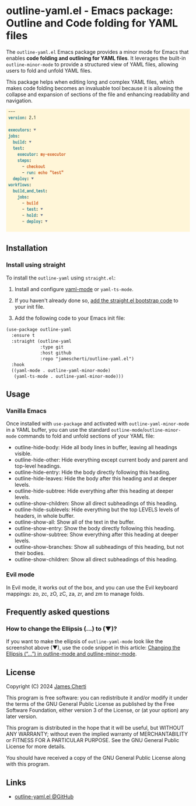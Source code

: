 # outline-yaml.el - Emacs package: Outline and Code folding for YAML files

The `outline-yaml.el` Emacs package provides a minor mode for Emacs that enables **code folding and outlining for YAML files**. It leverages the built-in `outline-minor-mode` to provide a structured view of YAML files, allowing users to fold and unfold YAML files.

This package helps when editing long and complex YAML files, which makes code folding becomes an invaluable tool because it is allowing the collapse and expansion of sections of the file and enhancing readability and navigation.

![](https://raw.githubusercontent.com/jamescherti/outline-yaml.el/main/.screenshot.png)

## Installation

### Install using straight

To install the `outline-yaml` using `straight.el`:

1. Install and configure [yaml-mode](https://github.com/yoshiki/yaml-mode) or `yaml-ts-mode`.

2. If you haven't already done so, [add the straight.el bootstrap code](https://github.com/radian-software/straight.el?tab=readme-ov-file#getting-started) to your init file.

2. Add the following code to your Emacs init file:
```
(use-package outline-yaml
  :ensure t
  :straight (outline-yaml
             :type git
             :host github
             :repo "jamescherti/outline-yaml.el")
  :hook
  ((yaml-mode . outline-yaml-minor-mode)
   (yaml-ts-mode . outline-yaml-minor-mode)))
```

## Usage

### Vanilla Emacs

Once installed with `use-package` and activated with `outline-yaml-minor-mode` in a YAML buffer, you can use the standard `outline-mode`/`outline-minor-mode` commands to fold and unfold sections of your YAML file:
- outline-hide-body: Hide all body lines in buffer, leaving all headings visible.
- outline-hide-other: Hide everything except current body and parent and top-level headings.
- outline-hide-entry: Hide the body directly following this heading.
- outline-hide-leaves: Hide the body after this heading and at deeper levels.
- outline-hide-subtree: Hide everything after this heading at deeper levels.
- outline-show-children: Show all direct subheadings of this heading.
- outline-hide-sublevels: Hide everything but the top LEVELS levels of headers, in whole buffer.
- outline-show-all: Show all of the text in the buffer.
- outline-show-entry: Show the body directly following this heading.
- outline-show-subtree: Show everything after this heading at deeper levels.
- outline-show-branches: Show all subheadings of this heading, but not their bodies.
- outline-show-children: Show all direct subheadings of this heading.

### Evil mode

In Evil mode, it works out of the box, and you can use the Evil keyboard mappings: zo, zc, zO, zC, za, zr, and zm to manage folds.

## Frequently asked questions

### How to change the Ellipsis (...) to (▼)?

If you want to make the ellipsis of `outline-yaml-mode` look like the screenshot above (▼), use the code snippet in this article: [Changing the Ellipsis (“…”) in outline-mode and outline-minor-mode](https://www.jamescherti.com/emacs-customize-ellipsis-outline-minor-mode/).

## License

Copyright (C) 2024 [James Cherti](https://www.jamescherti.com)

This program is free software: you can redistribute it and/or modify it under the terms of the GNU General Public License as published by the Free Software Foundation, either version 3 of the License, or (at your option) any later version.

This program is distributed in the hope that it will be useful, but WITHOUT ANY WARRANTY; without even the implied warranty of MERCHANTABILITY or FITNESS FOR A PARTICULAR PURPOSE. See the GNU General Public License for more details.

You should have received a copy of the GNU General Public License along with this program.

## Links

- [outline-yaml.el @GitHub](https://github.com/jamescherti/outline-yaml.el)
